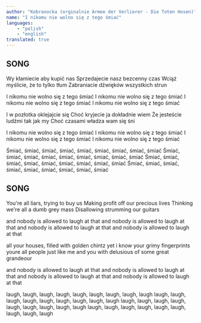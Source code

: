 ```yaml
---
author: "Kobranocka (orginalnie Armee der Verlierer - Die Toten Hosen)"
name: "I nikomu nie wolno się z tego śmiać"
languages: 
    - "polish"
    - "english"
translated: true
---
```

## SONG
Wy kłamiecie aby kupić nas 
Sprzedajecie nasz bezcenny czas 
Wciąż myślicie, że to tylko tłum 
Zabraniacie dźwięków wszystkich strun 
 
I nikomu nie wolno się z tego śmiać
I nikomu nie wolno się z tego śmiać
I nikomu nie wolno się z tego śmiać
I nikomu nie wolno się z tego śmiać

I w pozłotka oklejajcie się 
Choć kryjecie ja dokładnie wiem 
Że jesteście ludźmi tak jak my 
Choć czasami władza wam się śni

I nikomu nie wolno się z tego śmiać
I nikomu nie wolno się z tego śmiać
I nikomu nie wolno się z tego śmiać
I nikomu nie wolno się z tego śmiać

Śmiać, śmiać, śmiać, śmiać, śmiać, śmiać, śmiać, śmiać, śmiać
Śmiać, śmiać, śmiać, śmiać, śmiać, śmiać, śmiać, śmiać, śmiać
Śmiać, śmiać, śmiać, śmiać, śmiać, śmiać, śmiać, śmiać, śmiać
Śmiać, śmiać, śmiać, śmiać, śmiać, śmiać, śmiać, śmiać, śmiać
## SONG
You're all liars, trying to buy us
Making profit off our precious lives
Thinking we're all a dumb grey mass
Disallowing strumming our guitars

and nobody is allowed to laugh at that 
and nobody is allowed to laugh at that 
and nobody is allowed to laugh at that 
and nobody is allowed to laugh at that 

all your houses, filled with golden chintz
yet i know your grimy fingerprints
youre all people just like me and you
with delusious of some great grandeour

and nobody is allowed to laugh at that 
and nobody is allowed to laugh at that 
and nobody is allowed to laugh at that 
and nobody is allowed to laugh at that 

laugh, laugh, laugh, laugh, laugh, laugh, laugh, laugh, laugh
laugh, laugh, laugh, laugh, laugh, laugh, laugh, laugh, laugh
laugh, laugh, laugh, laugh, laugh, laugh, laugh, laugh, laugh
laugh, laugh, laugh, laugh, laugh, laugh, laugh, laugh, laugh
